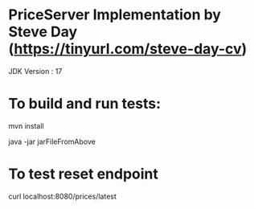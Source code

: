 # PriceServer Implementation by Steve Day (https://tinyurl.com/steve-day-cv)

JDK Version : 17

# To build and run tests:

mvn install

java -jar jarFileFromAbove

# To test reset endpoint

curl localhost:8080/prices/latest

  

